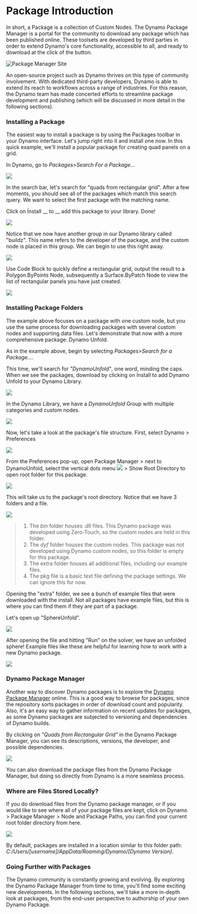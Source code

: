 # Package Introduction

In short, a Package is a collection of Custom Nodes. The Dynamo Package Manager is a portal for the community to download any package which has been published online. These toolsets are developed by third parties in order to extend Dynamo's core functionality, accessible to all, and ready to download at the click of the button.

![Package Manager Site](../../.gitbook/assets/dpm.jpg)

An open-source project such as Dynamo thrives on this type of community involvement. With dedicated third-party developers, Dynamo is able to extend its reach to workflows across a range of industries. For this reason, the Dynamo team has made concerted efforts to streamline package development and publishing (which will be discussed in more detail in the following sections).

### Installing a Package&#x20;

The easiest way to install a package is by using the Packages toolbar in your Dynamo interface. Let's jump right into it and install one now. In this quick example, we'll install a popular package for creating quad panels on a grid.&#x20;

In Dynamo, go to _Packages>Search For a Package..._

![](<../../.gitbook/assets/package introduction - installing a package 01.jpg>)

In the search bar, let's search for "quads from rectangular grid". After a few moments, you should see all of the packages which match this search query. We want to select the first package with the matching name.

Click on Ínstall __ to __ add this package to your library. Done!

![](<../../.gitbook/assets/package introduction - installing a package 02.jpg>)

Notice that we now have another group in our Dynamo library called "buildz". This name refers to the developer of the package, and the custom node is placed in this group. We can begin to use this right away.

![](<../../.gitbook/assets/package introduction - installing a package 03.jpg>)

Use Code Block to quickly define a rectangular grid, output the result to a Polygon.ByPoints Node, subsequently a Surface.ByPatch Node to view the list of rectangular panels you have just created.

![](<../../.gitbook/assets/package introduction - installing a package 04.jpg>)

### Installing Package Folders&#x20;

The example above focuses on a package with one custom node, but you use the same process for downloading packages with several custom nodes and supporting data files. Let's demonstrate that now with a more comprehensive package: Dynamo Unfold.

As in the example above, begin by selecting _Packages>Search for a Package..._.&#x20;

This time, we'll search for _"_DynamoUnfold_"_, one word, minding the caps. When we see the packages, download by clicking on Install to add Dynamo Unfold to your Dynamo Library.

![](<../../.gitbook/assets/package introduction - installing package folder 01.jpg>)

In the Dynamo Library, we have a _DynamoUnfold_ Group with multiple categories and custom nodes.

![](<../../.gitbook/assets/package introduction - installing package folder 02.jpg>)

Now, let's take a look at the package's file structure. First, select Dynamo > Preferences&#x20;

![](<../../.gitbook/assets/package introduction - installing package folder 03.jpg>)



From the Preferences pop-up, open Package Manager > next to DynamoUnfold, select the vertical dots menu ![](<../../.gitbook/assets/package introduction - vertical dots menu.jpg>) > Show Root Directory to open root folder for this package.

![](<../../.gitbook/assets/package introduction - installing package folder 04.jpg>)



This will take us to the package's root directory. Notice that we have 3 folders and a file.

![](<../../.gitbook/assets/package introduction - installing package folder 05.jpg>)

> 1. The _bin_ folder houses .dll files. This Dynamo package was developed using Zero-Touch, so the custom nodes are held in this folder.
> 2. The _dyf_ folder houses the custom nodes. This package was not developed using Dynamo custom nodes, so this folder is empty for this package.
> 3. The extra folder houses all additional files, including our example files.
> 4. The pkg file is a basic text file defining the package settings. We can ignore this for now.

Opening the "extra" folder, we see a bunch of example files that were downloaded with the install. Not all packages have example files, but this is where you can find them if they are part of a package.&#x20;

Let's open up "SphereUnfold".

![](../../.gitbook/assets/rd2.jpg)

After opening the file and hitting "Run" on the solver, we have an unfolded sphere! Example files like these are helpful for learning how to work with a new Dynamo package.

![](<../../.gitbook/assets/package introduction - installing package folder 07.jpg>)

### Dynamo Package Manager&#x20;

Another way to discover Dynamo packages is to explore the [Dynamo Package Manager](http://dynamopackages.com) online. This is a good way to browse for packages, since the repository sorts packages in order of download count and popularity. Also, it's an easy way to gather information on recent updates for packages, as some Dynamo packages are subjected to versioning and dependencies of Dynamo builds.

By clicking on _"Quads from Rectangular Grid"_ in the Dynamo Package Manager, you can see its descriptions, versions, the developer, and possible dependencies.

![](../../.gitbook/assets/dpm2.jpg)

You can also download the package files from the Dynamo Package Manager, but doing so directly from Dynamo is a more seamless process.

### Where are Files Stored Locally?&#x20;

If you do download files from the Dynamo package manager, or if you would like to see where all of your package files are kept, click on Dynamo > Package Manager > Node and Package Paths, you can find your current root folder directory from here.

![](<../../.gitbook/assets/package introduction - installing package folder 08.jpg>)

&#x20;By default, packages are installed in a location similar to this folder path: _C:/Users/\[username]/AppData/Roaming/Dynamo/\[Dynamo Version]_.

### Going Further with Packages&#x20;

The Dynamo community is constantly growing and evolving. By exploring the Dynamo Package Manager from time to time, you'll find some exciting new developments. In the following sections, we'll take a more in-depth look at packages, from the end-user perspective to authorship of your own Dynamo Package.
